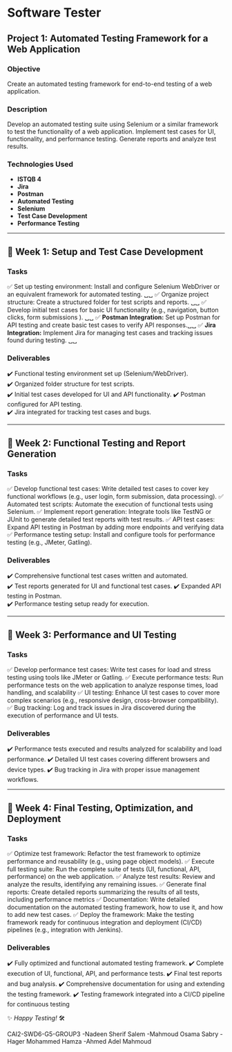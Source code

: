 # Software Tester

## Project 1: Automated Testing Framework for a Web Application  

### Objective  
Create an automated testing framework for end-to-end testing of a web application.  

### Description  
Develop an automated testing suite using Selenium or a similar framework to test the functionality of a web application.
Implement test cases for UI, functionality, and performance testing. 
Generate reports and analyze test results.  

### Technologies Used  
- **ISTQB 4**  
- **Jira**  
- **Postman**  
- **Automated Testing**  
- **Selenium**  
- **Test Case Development**  
- **Performance Testing**  

---

## 📅 Week 1: Setup and Test Case Development  

### Tasks  
✅ Set up testing environment: Install and configure Selenium WebDriver or an equivalent framework for automated testing.  ␣␣
✅ Organize project structure: Create a structured folder for test scripts and reports.  ␣␣
✅ Develop initial test cases for basic UI functionality (e.g., navigation, button clicks, form submissions ). ␣␣
✅ **Postman Integration:** Set up Postman for API testing and create basic test cases to verify API responses.␣␣
✅ **Jira Integration:** Implement Jira for managing test cases and tracking issues found during testing.  ␣␣

### Deliverables  
✔️ Functional testing environment set up (Selenium/WebDriver).  
✔️ Organized folder structure for test scripts.  
✔️ Initial test cases developed for UI and API functionality.
✔️ Postman configured for API testing.  
✔️ Jira integrated for tracking test cases and bugs.

---

## 📅 Week 2: Functional Testing and Report Generation  

### Tasks  
✅ Develop functional test cases: Write detailed test cases to cover key functional workflows (e.g., user login, form submission, data processing).
✅ Automated test scripts: Automate the execution of functional tests using Selenium. 
✅ Implement report generation: Integrate tools like TestNG or JUnit to generate detailed test reports with test results.
✅ API test cases: Expand API testing in Postman by adding more endpoints and verifying data
✅ Performance testing setup: Install and configure tools for performance testing (e.g., JMeter, Gatling).

### Deliverables  
✔️ Comprehensive functional test cases written and automated.  
✔️ Test reports generated for UI and functional test cases.
✔️ Expanded API testing in Postman.  
✔️ Performance testing setup ready for execution.

---

## 📅 Week 3: Performance and UI Testing  

### Tasks  
✅ Develop performance test cases: Write test cases for load and stress testing using tools like JMeter or Gatling.
✅ Execute performance tests: Run performance tests on the web application to analyze response times, load handling, and scalability
✅ UI testing: Enhance UI test cases to cover more complex scenarios (e.g., responsive design, cross-browser compatibility).
✅ Bug tracking: Log and track issues in Jira discovered during the execution of performance and UI tests.

### Deliverables  
✔️ Performance tests executed and results analyzed for scalability and load performance. 
✔️ Detailed UI test cases covering different browsers and device types.
✔️ Bug tracking in Jira with proper issue management workflows.

---

## 📅 Week 4: Final Testing, Optimization, and Deployment  

### Tasks  
✅ Optimize test framework: Refactor the test framework to optimize performance and reusability (e.g., using page object models).
✅ Execute full testing suite: Run the complete suite of tests (UI, functional, API, performance) on the web application.
✅ Analyze test results: Review and analyze the results, identifying any remaining issues.
✅ Generate final reports: Create detailed reports summarizing the results of all tests, including performance metrics
✅ Documentation: Write detailed documentation on the automated testing framework, how to use it, and how to add new test cases.
✅ Deploy the framework: Make the testing framework ready for continuous integration and deployment (CI/CD) pipelines (e.g., integration with Jenkins).

### Deliverables  
✔️ Fully optimized and functional automated testing framework.
✔️ Complete execution of UI, functional, API, and performance tests.
✔️ Final test reports and bug analysis.
✔️ Comprehensive documentation for using and extending the testing framework.
✔️ Testing framework integrated into a CI/CD pipeline for continuous testing


✨ _Happy Testing!_ 🛠️  

CAI2-SWD6-G5-GROUP3
-Nadeen Sherif Salem 
-Mahmoud Osama Sabry
-Hager Mohammed Hamza
-Ahmed Adel Mahmoud
